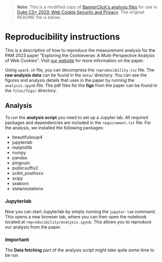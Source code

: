 > **Note:** This is a modified copy of [BannerClick's analysis files](https://doi.org/10.17617/3.1MUYFX) for use in [Duke CS+ 2023: Web Cookie Security and Privacy](https://cs.duke.edu/undergraduate/research/csplus). The original README file is below.

# Reproducibility instructions

This is a description of how to reproduce the measurement analysis for the PAM 2023 paper "Exploring the Cookieverse: A Multi-Perspective Analysis of Web Cookies". Visit [our website](https://bannerclick.github.io/) for more information on the paper.

Using `upack.sh` file, you can decompress the `reproducibility.txz` file. The **raw analysis data** can be found in the `data/` directory. You can see the figures and analysis details that uses in the paper by running the `analysis.ipynb` file. The pdf files for the **figs** from the paper can be found in the `files/figs/` directory.

## Analysis

To run the **analysis script** you need to set up a Jupyter lab. All required packages and dependencies are included in the `requirement.txt` file.
For the analysis, we installed the following packages:

- beautifulsoup4
- jupyterlab
- matplotlib
- numpy
- pandas
- pingouin
- publicsuffix2
- scikit_posthocs
- scipy
- seaborn
- statannotations

### Jupyterlab

Now you can start Jupyterlab by simply running the `jupyter-lab` command. This opens a new browser tab, where you can then open the notebook located at `reproducibility/analysis.ipynb`. This allows you to reproduce our analysis from the paper.

### Important

The **Data fetching** part of the analysis script might take quite some time to be run.

